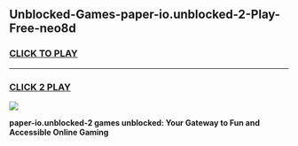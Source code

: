 
## Unblocked-Games-paper-io.unblocked-2-Play-Free-neo8d
<h3>
<a href="https://premium76.site?title=paper-io.unblocked-2&ref=21A">CLICK TO PLAY</a></h3>
<hr>

<h3>
<a href="https://premium76.site?title=paper-io.unblocked-2&ref=21A">CLICK 2 PLAY</a>
  
</h3>

<a href="https://premium76.site?title=paper-io.unblocked-2&ref=21A"><img src="https://clearcache.store/games.png"></a>


**paper-io.unblocked-2 games unblocked: Your Gateway to Fun and Accessible Online Gaming**
